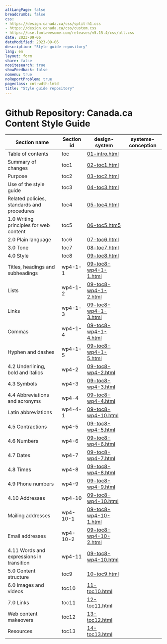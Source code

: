 ```yaml
---
altLangPage: false
breadcrumbs: false
css:
- https://design.canada.ca/css/split-h1.css
- https://design.canada.ca/css/custom.css
- https://use.fontawesome.com/releases/v5.15.4/css/all.css
date: 2023-09-06
dateModified: 2023-09-06
description: "Style guide repository"
lang: en
layout: form
share: false
nositesearch: true
showFeedback: false
nomenu: true
noReportProblem: true
pageclass: cnt-wdth-lmtd
title: "Style guide repository"
---
```

<h1 property="name" id="wb-cont" dir="ltr"><span class="stacked"><span>Github Repository</span>: <span>Canada.ca Content Style Guide</span></span></h1>
<div class="panel panel-default">
  <table class="wb-tables table table-striped table-condensed small">
    <thead>
      <tr>
        <th>Section name</th>
        <th>Section id</th>
        <th>design-system</th>
        <th>systeme-conception</th>
      </tr>
    </thead>
    <tbody>
      <tr>
        <td>Table of contents</td>
        <td>toc</td>
        <td><a href="https://github.com/canada-ca/design-system/blob/CCCSG-158-recode-style-guide/_includes/style-guide/01-intro.html">01-intro.html</a></td>
        <td></td>
      </tr>
      <tr>
        <td>Summary of changes</td>
        <td>toc1</td>
        <td><a href="https://github.com/canada-ca/design-system/blob/CCCSG-158-recode-style-guide/_includes/style-guide/02-toc1.html">02-toc1.html</a></td>
        <td></td>
      </tr>
      <tr>
        <td>Purpose</td>
        <td>toc2</td>
        <td><a href="https://github.com/canada-ca/design-system/blob/CCCSG-158-recode-style-guide/_includes/style-guide/03-toc2.html">03-toc2.html</a></td>
        <td></td>
      </tr>
      <tr>
        <td>Use of the style guide</td>
        <td>toc3</td>
        <td><a href="https://github.com/canada-ca/design-system/blob/CCCSG-158-recode-style-guide/_includes/style-guide/04-toc3.html">04-toc3.html</a></td>
        <td></td>
      </tr>
      <tr>
        <td>Related policies, standards and procedures</td>
        <td>toc4</td>
        <td><a href="https://github.com/canada-ca/design-system/blob/CCCSG-158-recode-style-guide/_includes/style-guide/06-toc5.html">05-toc4.html</a></td>
        <td></td>
      </tr>
      <tr>
        <td>1.0 Writing principles for web content</td>
        <td>toc5</td>
        <td><a href="https://github.com/canada-ca/design-system/blob/CCCSG-158-recode-style-guide/_includes/style-guide/06-toc5.html">06-toc5.htm5</a></td>
        <td></td>
      </tr>
      <tr>
        <td>2.0 Plain language</td>
        <td>toc6</td>
        <td><a href="https://github.com/canada-ca/design-system/blob/CCCSG-158-recode-style-guide/_includes/style-guide/07-toc6.html">07-toc6.html</a></td>
        <td></td>
      </tr>
      <tr>
        <td>3.0 Tone</td>
        <td>toc7</td>
        <td><a href="https://github.com/canada-ca/design-system/blob/CCCSG-158-recode-style-guide/_includes/style-guide/08-toc7.html">08-toc7.html</a></td>
        <td></td>
      </tr>
      <tr>
        <td>4.0 Style</td>
        <td>toc8</td>
        <td><a href="https://github.com/canada-ca/design-system/blob/CCCSG-158-recode-style-guide/_includes/style-guide/09-toc8.html">09-toc8.html</a></td>
        <td></td>
      </tr>
      <tr>
        <td>Titles, headings and subheadings</td>
        <td>wp4-1-1</td>
        <td><a href="https://github.com/canada-ca/design-system/blob/CCCSG-158-recode-style-guide/_includes/style-guide/09-toc8-wp4-1-1.html">09-toc8-wp4-1-1.html</a></td>
        <td></td>
      </tr>
      <tr>
        <td>Lists</td>
        <td>wp4-1-2</td>
        <td><a href="https://github.com/canada-ca/design-system/blob/CCCSG-158-recode-style-guide/_includes/style-guide/09-toc8-wp4-1-2.html">09-toc8-wp4-1-2.html</a></td>
        <td></td>
      </tr>
      <tr>
        <td>Links</td>
        <td>wp4-1-3</td>
        <td><a href="https://github.com/canada-ca/design-system/blob/CCCSG-158-recode-style-guide/_includes/style-guide/09-toc8-wp4-1-3.html">09-toc8-wp4-1-3.html</a></td>
        <td></td>
      </tr>
      <tr>
        <td>Commas</td>
        <td>wp4-1-4</td>
        <td><a href="https://github.com/canada-ca/design-system/blob/CCCSG-158-recode-style-guide/_includes/style-guide/09-toc8-wp4-1-4.html">09-toc8-wp4-1-4.html</a></td>
        <td></td>
      </tr>
      <tr>
        <td>Hyphen and dashes</td>
        <td>wp4-1-5</td>
        <td><a href="https://github.com/canada-ca/design-system/blob/CCCSG-158-recode-style-guide/_includes/style-guide/09-toc8-wp4-1-5.html">09-toc8-wp4-1-5.html</a></td>
        <td></td>
      </tr>
      <tr>
        <td>4.2 Underlining, bold and italics</td>
        <td>wp4-2</td>
        <td><a href="https://github.com/canada-ca/design-system/blob/CCCSG-158-recode-style-guide/_includes/style-guide/09-toc8-wp4-2.html">09-toc8-wp4-2.html</a></td>
        <td></td>
      </tr>
      <tr>
        <td>4.3 Symbols</td>
        <td>wp4-3</td>
        <td><a href="https://github.com/canada-ca/design-system/blob/CCCSG-158-recode-style-guide/_includes/style-guide/09-toc8-wp4-3.html">09-toc8-wp4-3.html</a></td>
        <td></td>
      </tr>
      <tr>
        <td>4.4 Abbreviations and acronyms</td>
        <td>wp4-4</td>
        <td><a href="https://github.com/canada-ca/design-system/blob/CCCSG-158-recode-style-guide/_includes/style-guide/09-toc8-wp4-4.html">09-toc8-wp4-4.html</a></td>
        <td></td>
      </tr>
      <tr>
        <td>Latin abbreviations</td>
        <td>wp4-4-1</td>
        <td><a href="https://github.com/canada-ca/design-system/blob/CCCSG-158-recode-style-guide/_includes/style-guide/09-toc8-wp4-10.html">09-toc8-wp4-10.html</a></td>
        <td></td>
      </tr>
      <tr>
        <td>4.5 Contractions</td>
        <td>wp4-5</td>
        <td><a href="https://github.com/canada-ca/design-system/blob/CCCSG-158-recode-style-guide/_includes/style-guide/09-toc8-wp4-5.html">09-toc8-wp4-5.html</a></td>
        <td></td>
      </tr>
      <tr>
        <td>4.6 Numbers</td>
        <td>wp4-6</td>
        <td><a href="https://github.com/canada-ca/design-system/blob/CCCSG-158-recode-style-guide/_includes/style-guide/09-toc8-wp4-6.html">09-toc8-wp4-6.html</a></td>
        <td></td>
      </tr>
      <tr>
        <td>4.7 Dates</td>
        <td>wp4-7</td>
        <td><a href="https://github.com/canada-ca/design-system/blob/CCCSG-158-recode-style-guide/_includes/style-guide/09-toc8-wp4-7.html">09-toc8-wp4-7.html</a></td>
        <td></td>
      </tr>
      <tr>
        <td>4.8 Times</td>
        <td>wp4-8</td>
        <td><a href="https://github.com/canada-ca/design-system/blob/CCCSG-158-recode-style-guide/_includes/style-guide/09-toc8-wp4-8.html">09-toc8-wp4-8.html</a></td>
        <td></td>
      </tr>
      <tr>
        <td>4.9 Phone numbers</td>
        <td>wp4-9</td>
        <td><a href="https://github.com/canada-ca/design-system/blob/CCCSG-158-recode-style-guide/_includes/style-guide/09-toc8-wp4-9.html">09-toc8-wp4-9.html</a></td>
        <td></td>
      </tr>
      <tr>
        <td>4.10 Addresses</td>
        <td>wp4-10</td>
        <td><a href="https://github.com/canada-ca/design-system/blob/CCCSG-158-recode-style-guide/_includes/style-guide/09-toc8-wp4-10.html">09-toc8-wp4-10.html</a></td>
        <td></td>
      </tr>
      <tr>
        <td>Mailing addresses</td>
        <td>wp4-10-1</td>
        <td><a href="https://github.com/canada-ca/design-system/blob/CCCSG-158-recode-style-guide/_includes/style-guide/09-toc8-wp4-10-1.html">09-toc8-wp4-10-1.html</a></td>
        <td></td>
      </tr>
      <tr>
        <td>Email addresses</td>
        <td>wp4-10-2</td>
        <td><a href="https://github.com/canada-ca/design-system/blob/CCCSG-158-recode-style-guide/_includes/style-guide/09-toc8-wp4-10-2.html">09-toc8-wp4-10-2.html</a></td>
        <td></td>
      </tr>
      <tr>
        <td>4.11 Words and expressions in transition</td>
        <td>wp4-11</td>
        <td><a href="https://github.com/canada-ca/design-system/blob/CCCSG-158-recode-style-guide/_includes/style-guide/09-toc8-wp4-11.html">09-toc8-wp4-10.html</a></td>
        <td></td>
      </tr>
      <tr>
        <td>5.0 Content structure</td>
        <td>toc9</td>
        <td><a href="https://github.com/canada-ca/design-system/blob/CCCSG-158-recode-style-guide/_includes/style-guide/10-toc9.html">10-toc9.html</a></td>
        <td></td>
      </tr>
      <tr>
        <td>6.0 Images and videos</td>
        <td>toc10</td>
        <td><a href="https://github.com/canada-ca/design-system/blob/CCCSG-158-recode-style-guide/_includes/style-guide/11-toc10.html">11-toc10.html</a></td>
        <td></td>
      </tr>
      <tr>
        <td>7.0 Links</td>
        <td>toc11</td>
        <td><a href="https://github.com/canada-ca/design-system/blob/CCCSG-158-recode-style-guide/_includes/style-guide/12-toc11.html">12-toc11.html</a></td>
        <td></td>
      </tr>
      <tr>
        <td>Web content makeovers</td>
        <td>toc12</td>
        <td><a href="https://github.com/canada-ca/design-system/blob/CCCSG-158-recode-style-guide/_includes/style-guide/13-toc12.html">13-toc12.html</a></td>
        <td></td>
      </tr>
      <tr>
        <td>Resources</td>
        <td>toc13</td>
        <td><a href="https://github.com/canada-ca/design-system/blob/CCCSG-158-recode-style-guide/_includes/style-guide/14-toc13.html">14-toc13.html</a></td>
        <td></td>
      </tr>
    </tbody>
  </table>
</div>
